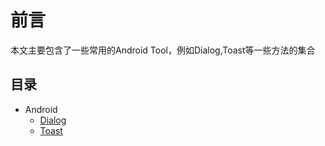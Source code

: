 # 前言

本文主要包含了一些常用的Android Tool，例如Dialog,Toast等一些方法的集合

## 目录

- Android
  - [Dialog](../../Component/dialog.md)
  - [Toast](../../Component/toast.md)
